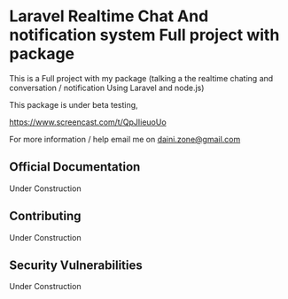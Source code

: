# Laravel Realtime Chat And notification system Full project with package

This is a Full project with my package (talking  a the realtime chating and conversation / notification Using Laravel and node.js)


This package is under beta testing,

https://www.screencast.com/t/QpJIieuoUo

For more information / help email me on daini.zone@gmail.com

## Official Documentation

Under Construction 

## Contributing

Under Construction 

## Security Vulnerabilities

Under Construction 

